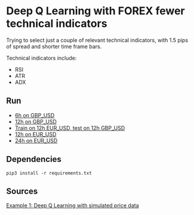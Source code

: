 # Deep Q Learning with FOREX fewer technical indicators

Trying to select just a couple of relevant technical indicators, with 1.5 pips of spread and shorter time frame bars.

Technical indicators include:

- RSI
- ATR
- ADX

## Run

- [6h on GBP_USD](6h-GBP_USD.ipynb)
- [12h on GBP_USD](12h-GBP_USD.ipynb)
- [Train on 12h EUR_USD, test on 12h GBP_USD](12h-EUR_USD_GBP_USD.ipynb)
- [12h on EUR_USD](12h-EUR_USD.ipynb)
- [24h on EUR_USD](24h-EUR_USD.ipynb)

## Dependencies

`pip3 install -r requirements.txt`

## Sources

[Example 1: Deep Q Learning with simulated price data](../1-deep-q-learning-simulated)
